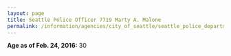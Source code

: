 ```yaml
---
layout: page
title: Seattle Police Officer 7719 Marty A. Malone
permalink: /information/agencies/city_of_seattle/seattle_police_department/copbook/7719/
---
```


**Age as of Feb. 24, 2016:** 30
